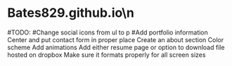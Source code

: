 # Bates829.github.io\n
#TODO:
#Change social icons from ul to p
#Add portfolio information
Center and put contact form in proper place
Create an about section
Color scheme
Add animations
Add either resume page or option to download file hosted on dropbox
Make sure it formats properly for all screen sizes
